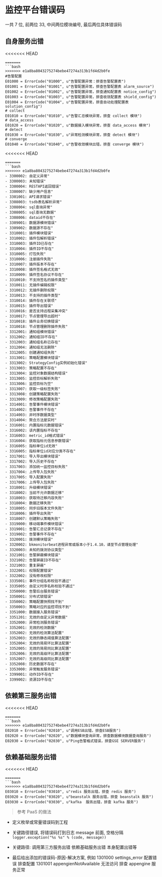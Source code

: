 # 监控平台错误码

一共 7 位, 前两位 33, 中间两位模块编号, 最后两位具体错误码

## 自身服务出错

<<<<<<< HEAD
```plain
=======
```bash
>>>>>>> e1a8ba8043275274bebe47274a313b1fd4d2b0fe
#告警配置
E01000 = ErrorCode("01000", u"告警配置异常：排查告警配置表")
E01001 = ErrorCode("01001", u"告警配置异常，排查告警配置表 alarm_source")
E01002 = ErrorCode("01002", u"告警配置异常，排查通知配置表 notice_config")
E01003 = ErrorCode("01003", u"告警配置异常，排查收敛配置表 shield_config")
E01004 = ErrorCode("01004", u"告警配置异常，排查自动处理配置表 solution_config")
# collect
E01010 = ErrorCode("01010", u"告警汇总模块异常，排查 collect 模块")
# data_access
E01020 = ErrorCode("01020", u"数据接入模块异常，排查 data_access 模块")
# detect
E01030 = ErrorCode("01030", u"异常检测模块异常，排查 detect 模块")
# converge
E01040 = ErrorCode("01040", u"告警收敛模块出错，排查 converge 模块")
```

<<<<<<< HEAD
```plain
=======
```bash
>>>>>>> e1a8ba8043275274bebe47274a313b1fd4d2b0fe
- 3300002: 自定义异常"
- 3300003: 未知错误"
- 3300004: RESTAPI返回错误"
- 3300007: 缺少用户信息"
- 3301001: API请求错误"
- 3308003: tsdb表名解析异常"
- 3308004: sql查询异常"
- 3308005: sql查询无数据"
- 3308006: dataid不存在"
- 3309001: 数据源模块错误"
- 3309002: 数据源不存在"
- 3310001: 插件模块错误"
- 3310002: 插件包解析错误"
- 3310003: 插件ID已存在"
- 3310004: 插件ID不存在"
- 3310005: 打包失败"
- 3310006: 注册插件失败"
- 3310007: 插件版本不存在"
- 3310008: 插件签名格式无效"
- 3310009: 插件签名协议不存在"
- 3310010: 不支持签名的插件类型"
- 3310011: 无插件编辑权限"
- 3310012: 无插件删除权限"
- 3310013: 不支持的插件类型"
- 3310014: 插件存在关联项"
- 3310015: 插件导出错误"
- 3310016: 是否支持远程采集冲突"
- 3310017: 节点管理导出超时"
- 3310018: 插件业务切换错误"
- 3310018: 节点管理删除插件失败"
- 3312001: 通知组模块错误"
- 3312002: 通知组ID不存在"
- 3312003: 通知组名称已存在"
- 3312004: 通知组无法删除"
- 3312005: 创建通知组失败"
- 3313001: 策略配置模块错误"
- 3313002: StrategyConfig实例初始化错误"
- 3313003: 策略配置不存在"
- 3313004: 监控对象数据结构错误"
- 3313005: 监控目标解析失败"
- 3313006: 监控目标为空"
- 3313007: 获取一级标签失败"
- 3313008: 创建策略配置失败"
- 3313009: 修改策略配置失败"
- 3314001: 告警事件模块错误"
- 3314002: 告警事件不存在"
- 3314003: 非时序数据类型"
- 3314004: 聚合方法是实时"
- 3316001: 内置指标元数据错误"
- 3316002: 该内置指标不存在"
- 3316003: metric_id格式错误"
- 3316004: 获取指标元信息参数错误"
- 3316005: 指标单位id无效"
- 3316005: 指标单位id对应分类不存在"
- 3317001: 导入导出模块错误"
- 3317002: 导入历史不存在"
- 3317003: 添加统一监控目标失败"
- 3317004: 上传导入包失败"
- 3317005: 导入配置失败"
- 3317006: 上传导入包失败"
- 3318001: 升级模块错误"
- 3318002: 当前不允许数据迁移"
- 3318003: 获取待迁移内容失败"
- 3318004: 数据迁移失败"
- 3318005: 同步旧版本文件失败"
- 3318006: 插件导出失败"
- 3318007: 创建默认策略失败"
- 3319000: 移动端事件模块错误"
- 3319001: 告警汇总记录不存在"
- 3319002: 告警事件不存在"
- 3320001: 拨测模块错误"
- 3320002: bkmonitorbeat进程异常或版本小于1.4.10，请至节点管理处理"
- 3320003: 未知的拨测协议类型"
- 3321001: 告警屏蔽模块错误"
- 3321002: 告警屏蔽ID不存在"
- 3321003: 重复屏蔽"
- 3322001: 权限配置错误"
- 3322002: 没有修改权限"
- 3335001: 事件分组名称校验不通过"
- 3335005: 自定义时序名称校验不通过"
- 3350000: 告警后台服务错误"
- 3350001: 分布式锁错误"
- 3350002: 策略配置快照找不到"
- 3350003: 策略对应的监控项找不到"
- 3351000: 数据接入服务错误"
- 3351201: 无效的自定义异常数据"
- 3352000: 异常检测服务错误"
- 3352001: 无效的检测数据"
- 3352002: 无效的检测算法配置"
- 3352003: 无效的静态阈值算法配置"
- 3352004: 无效的简易环比算法配置"
- 3352005: 无效的简易同比算法配置"
- 3352006: 无效的高级环比算法配置"
- 3352007: 无效的高级同比算法配置"
- 3352008: 历史数据不存在"
- 3353000: 异常触发服务错误"
- 3399001: 动作ID不存在"
- 3399002: 资源ID不存在"
```

## 依赖第三服务出错

<<<<<<< HEAD
```plain
=======
```bash
>>>>>>> e1a8ba8043275274bebe47274a313b1fd4d2b0fe
E02010 = ErrorCode("02010", u"调用ESB出错，排查ESB服务")
E02020 = ErrorCode("02020", u"数据模块查询异常，排查数据模块数据查询服务")
E02030 = ErrorCode("02030", u"Ping告警格式错误，排查GSE SERVER服务")
```

## 依赖基础服务出错

<<<<<<< HEAD
```plain
=======
```bash
>>>>>>> e1a8ba8043275274bebe47274a313b1fd4d2b0fe
E03010 = ErrorCode("03010", u"redis 服务出错，排查 redis 服务")
E03020 = ErrorCode("03020", u"beanstalk 服务出错，排查 beanstalk 服务")
E03030 = ErrorCode("03030", u"kafka  服务出错，排查 kafka 服务")
```

> 参考 PaaS 的做法

- 定义枚举或常量错误码到工程

- 关键路径错误, 将错误码打到日志 message 前面, 空格分隔 `logger.exception("%s %s" % (code, message))`

- 关键路径: 调用第三方服务出错 依赖基础服务出错 本身配置出错等

- 最后给出添加的错误码-原因-解决方案, 例如 1301000 settings_error 配置错误 排查配置 1301001 appengienNotAvailable 无法访问 排查 appengine 服务正常
